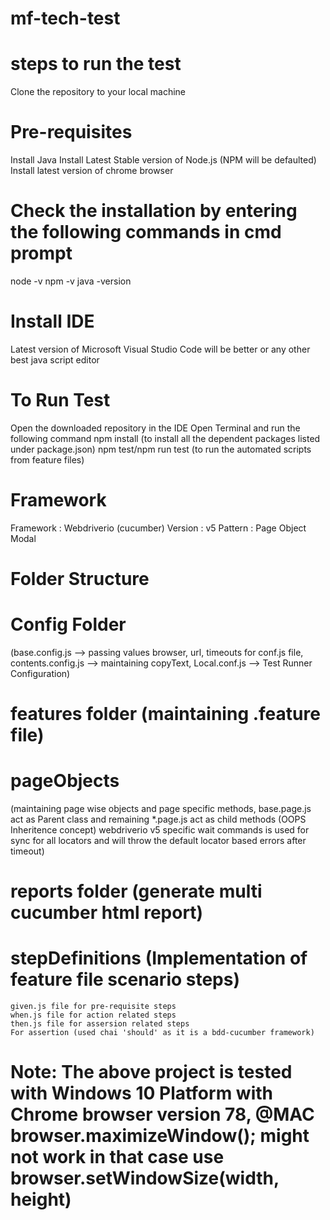 # mf-tech-test

# steps to run the test
  Clone the repository to your local machine

# Pre-requisites
  Install Java
  Install Latest Stable version of Node.js (NPM will be defaulted)
  Install latest version of chrome browser

# Check the installation by entering the following commands in cmd prompt
  node -v
  npm -v
  java -version

# Install IDE
  Latest version of Microsoft Visual Studio Code will be better or any other best java script editor

# To Run Test
  Open the downloaded repository in the IDE
  Open Terminal and run the following command
  npm install (to install all the dependent packages listed under package.json)
  npm test/npm run test (to run the automated scripts from feature files)

# Framework
  Framework : Webdriverio (cucumber)
  Version : v5
  Pattern : Page Object Modal
  
# Folder Structure
# Config Folder 
  (base.config.js --> passing values browser, url, timeouts for conf.js file, 
  contents.config.js --> maintaining copyText, 
  Local.conf.js --> Test Runner Configuration)
# features folder (maintaining .feature file)
# pageObjects 
  (maintaining page wise objects and page specific methods, 
    base.page.js act as Parent class and remaining *.page.js act as child methods (OOPS Inheritence concept)
    webdriverio v5 specific wait commands is used for sync for all locators and will throw the default locator based errors after timeout)
# reports folder (generate multi cucumber html report)
# stepDefinitions (Implementation of feature file scenario steps)
    given.js file for pre-requisite steps
    when.js file for action related steps
    then.js file for assersion related steps
    For assertion (used chai 'should' as it is a bdd-cucumber framework)

# Note: The above project is tested with Windows 10 Platform with Chrome browser version 78, @MAC browser.maximizeWindow(); might not work in that case use browser.setWindowSize(width, height)
